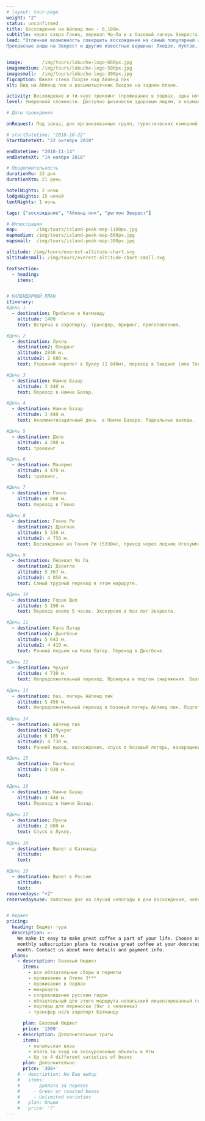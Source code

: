 ```yaml
---
# layout: tour-page
weight: "2"
status: unconfirmed
title: Восхождение на Айленд пик - 6,189м.
subtitle: через озера Гокио, перевал Чо-Ла и к базовый лагерь Эвереста
lead: "Отличная возможность совершить восхождение на самый популярный шеститысячник непальских Гималаев и посетить базовый лагерь Эвереста. Этот тур подойдет и тем, кто совершает восхождение впервые, и тем, кто уже имеет горный опыт обращения с кошками, веревкой и ледорубом.
Прекрасные виды на Эверест и другие известные вершины: Лходзе, Нуптзе, Ама Даблам, Канг Тенга, Тхамсерка, Пумори…."


image:       /img/tours/lobuche-logo-660px.jpg
imagemedium: /img/tours/lobuche-logo-500px.jpg
imagesmall:  /img/tours/lobuche-logo-300px.jpg
figcaption: Южная стена Лходзе над Айленд пик
alt: Вид на Айленд пик и восьмитысячник Лходзе на заднем плане.

activity: Восхождение и ти-хаус треккинг (проживание в лоджах, одна ночь в палатках)
level: Умеренной сложности. Доступно физически здоровым людям, в нормальной физической форме. Специальной подготовки не требуется.

# Даты проведения

onRequest: Под заказ, для организованных групп, туристических компаний, клубов.

# startDatetime: "2018-10-22"
StartDateteXt: "22 октября 2018"

endDatetime: "2018-11-14"
endDateteXt: "14 ноября 2018"

# Продолжительность
durationRu: 23 дня
durationKtm: 21 день

hotelNights: 2 ночи
lodgeNights: 15 ночей
tentNights: 1 ночь

tags: ["восхождение", "Айленд пик", "регион Эверест"]

# Иллюстрации
map:       /img/tours/island-peak-map-1100px.jpg
mapmedium: /img/tours/island-peak-map-660px.jpg
mapsmall:  /img/tours/island-peak-map-300px.jpg

altitude: /img/tours/everest-altitude-chart.svg
altitudesmall: /img/tours/everest-altitude-chart-small.svg

textsection:
  - heading: 
    items:


# КАЛЕНДАРНЫЙ ПЛАН
itinerary:
#День 1
  - destination: Прибытие в Катманду
    altitude: 1400
    text: Встреча в аэропорту, трансфер, брифинг, приготовления.

#День 2
  - destination: Лукла 
    destination2: Пакдинг
    altitude: 2840 м.
    altitude2: 2 680 м.
    text: Утренний перелет в Луклу (2 840м), переход в Пакдинг (или Токток (2 760м) или Монджо, в зависимости, темпа движения комфортного для участников.

#День 3
  - destination: Намче Базар
    altitude: 3 440 м.
    text: Переход в Намче Базар.

#День 4
  - destination: Намче Базар
    altitude: 3 440 м.
    text: Акклиматизацилнный день  в Намче Базаре. Радиальные выходы.

#День 5
  - destination: Доле
    altitude: 4 200 м.
    text: треккинг

#День 6
  - destination: Мачермо
    altitude: 4 470 м.
    text: треккинг,

#День 7
  - destination: Гокио
    altitude: 4 800 м.
    text: переход в Гокио
   
#День 8
  - destination: Гокио Ри
    destination2: Драгнак
    altitude: 5 330 м.
    altitude2: 4 750 м.
    text: Восхождение на Гокио Ри (5330м), преход через ледник Нгозумпа в Драгнаг (4750 м)

#День 9
  - destination: Перевал Чо Ла
    destination2: Дзонгла
    altitude: 5 367 м.
    altitude2: 4 850 м.
    text: Самый трудный переход в этом маршруте.

#День 10   
  - destination: Горак Шеп
    altitude: 5 190 м.
    text: Переход около 5 часов. Экскурсия в баз лаг Эвереста.

#День 11
  - destination: Кала Патар 
    destination2: Дингбоче
    altitude: 5 643 м. 
    altitude2: 4 410 м.
    text: Ранний подьем на Кала Патар. Переход в Дингбоче.
   
#День 12
  - destination: Чукунг
    altitude: 4 730 м.
    text: Непродолжительный переход. Проверка и подгон снаряжения. Базовая тренировка.
    
#День 13
  - destination: баз. лагерь Айленд пик
    altitude: 5 450 м.
    text: Непродолжительный переход в базовый лагерь Айленд пик. Подготовка к восхождению.
    
#День 14
  - destination: Айленд пик
    destination2: Чукунг
    altitude: 6 189 м.
    altitude2: 4 730 м.
    text: Ранний выход, восхождение, спуск в базовый легерь, вохвращение в Чукунг.

#День 15
    destination: Пангбоче
    altitude: 3 930 м.
    text: 

#День 16
  - destination: Намче Базар
    altitude: 3 440 м.
    text: Переход в Намче Базар.
    
#День 17
  - destination: Лукла
    altitude: 2 800 м.
    text: Спуск в Луклу.
    
#День 18
  - destination: Вылет в Катманду
    altitude: 
    text: 

#День 19
  - destination: Вылет в Россию
    altitude: 
    text: 
reservedays: "+2"
reservedaysuse: запасных дня на случай непогоды в дни восхождения, нелетной погоды при вылете из Луклы, непредвиденных обстоятельств.


# бюджет
pricing:
  heading: Бюджет тура
  description: >-
    We make it easy to make great coffee a part of your life. Choose one of our
    monthly subscription plans to receive great coffee at your doorstep each
    month. Contact us about more details and payment info.
  plans:
    - description: Базовый бюджет
      items:
        - все обязательные сборы и пермиты
        - проживание в Отеле 3***
        - проживание в лоджах
        - микроавто 
        - сопровождение русским гидом
        - обязательный для этого маршрута непальский лицензированный гид
        - портеры для переноски (9кг с человека)
        - трансфер из/в аэропорт Катманду

      plan: Базовый бюджет
      price: '1500'
    - description: Дополнительные траты
      items:
        - непальская виза
        - плата за вход на экскурсионные обьекты в Ктм
        - Up to 4 different varieties of beans
      plan: Дополнительно
      price: '300+'
    # - description: На Ваш выбор
    #   items:
    #     - доплата за перевес
    #     - Green or roasted beans
    #     - Unlimited varieties
    #   plan: Опции
    #   price: '?'
---
```


